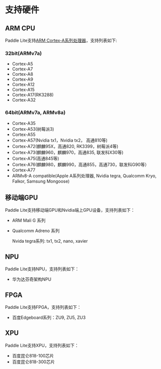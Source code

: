 
# 支持硬件


## ARM CPU
Paddle Lite支持[ARM Cortex-A系列处理器](https://en.wikipedia.org/wiki/ARM_Cortex-A)，支持列表如下:
### 32bit(ARMv7a)
- Cortex-A5
- Cortex-A7
- Cortex-A8
- Cortex-A9
- Cortex-A12
- Cortex-A15
- Cortex-A17(RK3288)
- Cortex-A32
### 64bit(ARMv7a, ARMv8a)
- Cortex-A35
- Cortex-A53(树莓派3)
- Cortex-A55
- Cortex-A57(Nvidia tx1，Nvidia tx2， 高通810等)
- Cortex-A72(麒麟95X，高通820, RK3399，树莓派4等)
- Cortex-A73(麒麟960，麒麟970，高通835, 联发科X30等)
- Cortex-A75(高通845等)
- Cortex-A76(麒麟980，麒麟990，高通855，高通730，联发科G90等）
- Cortex-A77
- ARMv8-A compatible(Apple A系列处理器, Nvidia tegra, Qualcomm Kryo, Falkor, Samsung Mongoose)

## 移动端GPU
Paddle Lite支持移动端GPU和Nvidia端上GPU设备，支持列表如下：
- ARM Mali G 系列
- Qualcomm Adreno 系列
  
  Nvida tegra系列: tx1, tx2, nano, xavier

## NPU
Paddle Lite支持NPU，支持列表如下：
- 华为达芬奇架构NPU

## FPGA
Paddle Lite支持FPGA，支持列表如下：
- 百度Edgeboard系列：ZU9, ZU5, ZU3

## XPU
Paddle Lite支持XPU，支持列表如下：
- 百度昆仑818-100芯片
- 百度昆仑818-300芯片
